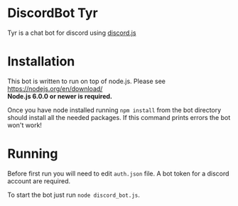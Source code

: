 # DiscordBot Tyr

Tyr is a chat bot for discord using <a href="https://github.com/hydrabolt/discord.js/">discord.js</a>

# Installation

This bot is written to run on top of node.js. Please see https://nodejs.org/en/download/  
**Node.js 6.0.0 or newer is required.**

Once you have node installed running `npm install` from the bot directory should install all the needed packages. If this command prints errors the bot won't work!

# Running

Before first run you will need to edit `auth.json` file. A bot token for a discord account are required. 

To start the bot just run
`node discord_bot.js`.
